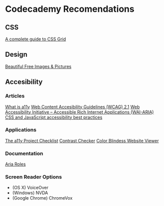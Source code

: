 # Codecademy Recomendations

## CSS

[A complete guide to CSS Grid](https://css-tricks.com/snippets/css/complete-guide-grid/)

## Design

[Beautiful Free Images & Pictures](https://unsplash.com/) 


## Accesibility

### Articles
[What is a11y](https://www.boia.org/blog/what-is-a11y)
[Web Content Accesibility Guidelines (WCAG) 2.1](https://www.w3.org/TR/WCAG21/)
[Web Accessibility Initiative – Accessible Rich Internet Applications (WAI-ARIA)](https://en.wikipedia.org/wiki/WAI-ARIA)
[CSS and JavaScript accessibility best practices](https://developer.mozilla.org/en-US/docs/Learn/Accessibility/CSS_and_JavaScript)

### Applications

[The a11y Project Checklist](https://www.a11yproject.com/checklist/)
[Contrast Checker](https://webaim.org/resources/contrastchecker/)
[Color Blindess Website Viewer](https://www.toptal.com/designers/colorfilter)

### Documentation

[Aria Roles](https://www.w3.org/TR/html-aria/#allowed-aria-roles-states-and-properties)

### Screen Reader Options

- (OS X) VoiceOver
- (Windows) NVDA
- (Google Chrome) ChromeVox
